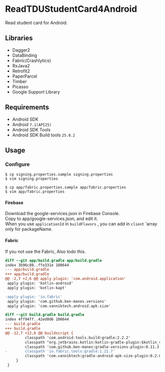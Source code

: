 # ReadTDUStudentCard4Android
Read student card for Android.

## Libraries
- Dagger2
- DataBinding
- Fabric(Crashlytics)
- RxJava2
- Retrofit2
- PaperParcel
- Timber
- Picasso
- Google Support Library

## Requirements

- Android SDK
- Android `7.1(API25)`
- Android SDK Tools
- Android SDK Build tools `25.0.2`

## Usage

### Configure
```
$ cp signing.properties.sample signing.properties
$ vim signing.properties

$ cp app/fabric.properties.sample app/fabric.properties
$ vim app/fabric.properties
```

#### Firebase
Download the google-services.json in Firebase Console.  
Copy to app/google-services.json, and edit it.  
When you use `applicationId` in `buildFlavors` , you can add in `client` 'array only for packageName.


#### Fabric

If you not use the Fabric, Also todo this.
```diff
diff --git app/build.gradle app/build.gradle
index 3b96c80..ffe331e 100644
--- app/build.gradle
+++ app/build.gradle
@@ -2,7 +2,6 @@ apply plugin: 'com.android.application'
 apply plugin: 'kotlin-android'
 apply plugin: 'kotlin-kapt'

-apply plugin: 'io.fabric'
 apply plugin: 'com.github.ben-manes.versions'
 apply plugin: 'com.vanniktech.android.apk.size'

diff --git build.gradle build.gradle
index 4ff94ff..42ed0d6 100644
--- build.gradle
+++ build.gradle
@@ -12,7 +12,6 @@ buildscript {
         classpath 'com.android.tools.build:gradle:2.2.2'
         classpath "org.jetbrains.kotlin:kotlin-gradle-plugin:$kotlin_version"
         classpath 'com.github.ben-manes:gradle-versions-plugin:0.11.3'
-        classpath 'io.fabric.tools:gradle:1.21.7'
         classpath 'com.vanniktech:gradle-android-apk-size-plugin:0.2.0'
     }
 }
```

